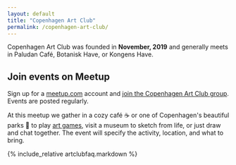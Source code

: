 ```yaml
---
layout: default
title: "Copenhagen Art Club"
permalink: /copenhagen-art-club/
---
```


Copenhagen Art Club was founded in **November, 2019** and generally meets in Paludan Café, Botanisk Have, or Kongens Have.

## Join events on Meetup

Sign up for a [meetup.com](https://www.meetup.com/) account and [join the Copenhagen Art Club group](https://www.meetup.com/Copenhagen-Drawing-Club/). Events are posted regularly.

At this meetup we gather in a cozy café ☕ or one of Copenhagen's beautiful parks 🌳 to play [art games](art-games), visit a museum to sketch from life, or just draw and chat together. The event will specify the activity, location, and what to bring.

{% include_relative artclubfaq.markdown %}